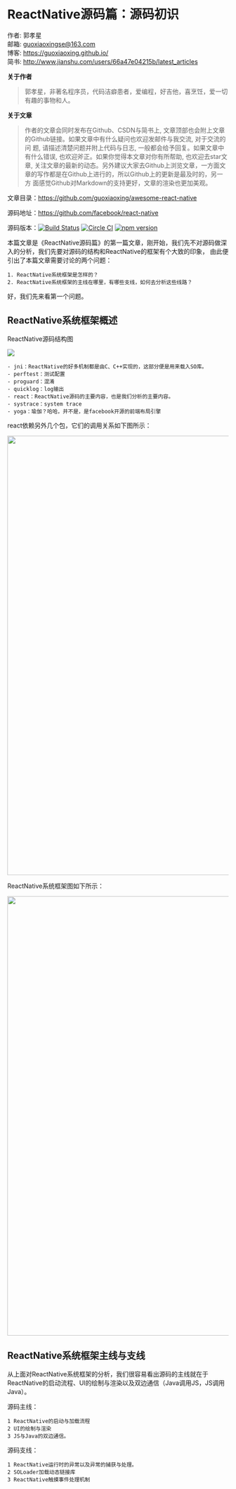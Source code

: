 # ReactNative源码篇：源码初识


作者: 郭孝星<br/>
邮箱: guoxiaoxingse@163.com<br/>
博客: https://guoxiaoxing.github.io/<br/>
简书: http://www.jianshu.com/users/66a47e04215b/latest_articles<br/>

**关于作者**

>郭孝星，非著名程序员，代码洁癖患者，爱编程，好吉他，喜烹饪，爱一切有趣的事物和人。

**关于文章**

>作者的文章会同时发布在Github、CSDN与简书上, 文章顶部也会附上文章的Github链接。如果文章中有什么疑问也欢迎发邮件与我交流, 对于交流的问
题, 请描述清楚问题并附上代码与日志, 一般都会给予回复。如果文章中有什么错误, 也欢迎斧正。如果你觉得本文章对你有所帮助, 也欢迎去star文
章, 关注文章的最新的动态。另外建议大家去Github上浏览文章，一方面文章的写作都是在Github上进行的，所以Github上的更新是最及时的，另一方
面感觉Github对Markdown的支持更好，文章的渲染也更加美观。

文章目录：https://github.com/guoxiaoxing/awesome-react-native

源码地址：https://github.com/facebook/react-native

源码版本：[![Build Status](https://travis-ci.org/facebook/react-native.svg?branch=master)](https://travis-ci.org/facebook/react-native) [![Circle CI](https://circleci.com/gh/facebook/react-native.svg?style=shield)](https://circleci.com/gh/facebook/react-native) [![npm version](https://badge.fury.io/js/react-native.svg)](https://badge.fury.io/js/react-native)

本篇文章是《ReactNative源码篇》的第一篇文章，刚开始，我们先不对源码做深入的分析，我们先要对源码的结构和ReactNative的框架有个大致的印象，
由此便引出了本篇文章需要讨论的两个问题：

```
1. ReactNative系统框架是怎样的？
2. ReactNative系统框架的主线在哪里，有哪些支线，如何去分析这些线路？
```

好，我们先来看第一个问题。

## ReactNative系统框架概述

ReactNative源码结构图

<img src="https://github.com/guoxiaoxing/awesome-react-native/raw/master/art/source/1/source_code_structure_2.png"/>

```
- jni：ReactNative的好多机制都是由C、C++实现的，这部分便是用来载入SO库。
- perftest：测试配置
- proguard：混淆
- quicklog：log输出
- react：ReactNative源码的主要内容，也是我们分析的主要内容。
- systrace：system trace
- yoga：瑜伽？哈哈，并不是，是facebook开源的前端布局引擎
```

react依赖另外几个包，它们的调用关系如下图所示：

<img src="https://github.com/guoxiaoxing/awesome-react-native/raw/master/art/source/1/source_code_structure_3.png" width="1000"/>

ReactNative系统框架图如下所示：

<img src="https://github.com/guoxiaoxing/awesome-react-native/raw/master/art/source/1/react_native_system_strcuture.png" width="1000"/>

## ReactNative系统框架主线与支线

从上面对ReactNative系统框架的分析，我们很容易看出源码的主线就在于ReactNative的启动流程、UI的绘制与渲染以及双边通信（Java调用JS，JS调用Java）。

源码主线：

```
1 ReactNative的启动与加载流程
2 UI的绘制与渲染
3 JS与Java的双边通信。
```
源码支线：

```
1 ReactNative运行时的异常以及异常的捕获与处理。
2 SOLoader加载动态链接库
3 ReactNative触摸事件处理机制
```